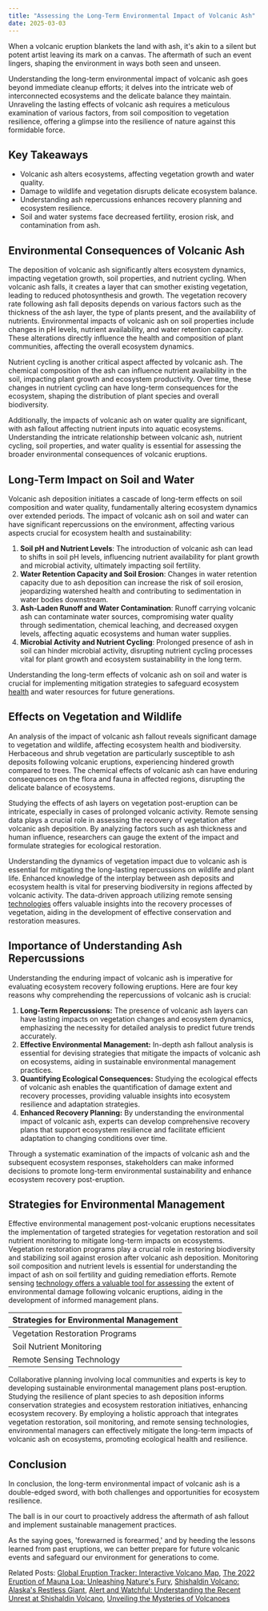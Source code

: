 ```yaml
---
title: "Assessing the Long-Term Environmental Impact of Volcanic Ash"
date: 2025-03-03
---
```


When a volcanic eruption blankets the land with ash, it's akin to a silent but potent artist leaving its mark on a canvas. The aftermath of such an event lingers, shaping the environment in ways both seen and unseen.

Understanding the long-term environmental impact of volcanic ash goes beyond immediate cleanup efforts; it delves into the intricate web of interconnected ecosystems and the delicate balance they maintain. Unraveling the lasting effects of volcanic ash requires a meticulous examination of various factors, from soil composition to vegetation resilience, offering a glimpse into the resilience of nature against this formidable force.

## Key Takeaways

- Volcanic ash alters ecosystems, affecting vegetation growth and water quality.
- Damage to wildlife and vegetation disrupts delicate ecosystem balance.
- Understanding ash repercussions enhances recovery planning and ecosystem resilience.
- Soil and water systems face decreased fertility, erosion risk, and contamination from ash.

## Environmental Consequences of Volcanic Ash

The deposition of volcanic ash significantly alters ecosystem dynamics, impacting vegetation growth, soil properties, and nutrient cycling. When volcanic ash falls, it creates a layer that can smother existing vegetation, leading to reduced photosynthesis and growth. The vegetation recovery rate following ash fall deposits depends on various factors such as the thickness of the ash layer, the type of plants present, and the availability of nutrients. Environmental impacts of volcanic ash on soil properties include changes in pH levels, nutrient availability, and water retention capacity. These alterations directly influence the health and composition of plant communities, affecting the overall ecosystem dynamics.

Nutrient cycling is another critical aspect affected by volcanic ash. The chemical composition of the ash can influence nutrient availability in the soil, impacting plant growth and ecosystem productivity. Over time, these changes in nutrient cycling can have long-term consequences for the ecosystem, shaping the distribution of plant species and overall biodiversity.

Additionally, the impacts of volcanic ash on water quality are significant, with ash fallout affecting nutrient inputs into aquatic ecosystems. Understanding the intricate relationship between volcanic ash, nutrient cycling, soil properties, and water quality is essential for assessing the broader environmental consequences of volcanic eruptions.

## Long-Term Impact on Soil and Water

Volcanic ash deposition initiates a cascade of long-term effects on soil composition and water quality, fundamentally altering ecosystem dynamics over extended periods. The impact of volcanic ash on soil and water can have significant repercussions on the environment, affecting various aspects crucial for ecosystem health and sustainability:

1. **Soil pH and Nutrient Levels**: The introduction of volcanic ash can lead to shifts in soil pH levels, influencing nutrient availability for plant growth and microbial activity, ultimately impacting soil fertility.
2. **Water Retention Capacity and Soil Erosion**: Changes in water retention capacity due to ash deposition can increase the risk of soil erosion, jeopardizing watershed health and contributing to sedimentation in water bodies downstream.
3. **Ash-Laden Runoff and Water Contamination**: Runoff carrying volcanic ash can contaminate water sources, compromising water quality through sedimentation, chemical leaching, and decreased oxygen levels, affecting aquatic ecosystems and human water supplies.
4. **Microbial Activity and Nutrient Cycling**: Prolonged presence of ash in soil can hinder microbial activity, disrupting nutrient cycling processes vital for plant growth and ecosystem sustainability in the long term.

Understanding the long-term effects of volcanic ash on soil and water is crucial for implementing mitigation strategies to safeguard ecosystem [health](https://magmamatters.com/understanding-volcanic-formation-a-comprehensive-guide/ "Understanding Volcanic Formation: A Comprehensive Guide") and water resources for future generations.

## Effects on Vegetation and Wildlife

An analysis of the impact of volcanic ash fallout reveals significant damage to vegetation and wildlife, affecting ecosystem health and biodiversity. Herbaceous and shrub vegetation are particularly susceptible to ash deposits following volcanic eruptions, experiencing hindered growth compared to trees. The chemical effects of volcanic ash can have enduring consequences on the flora and fauna in affected regions, disrupting the delicate balance of ecosystems.

Studying the effects of ash layers on vegetation post-eruption can be intricate, especially in cases of prolonged volcanic activity. Remote sensing data plays a crucial role in assessing the recovery of vegetation after volcanic ash deposition. By analyzing factors such as ash thickness and human influence, researchers can gauge the extent of the impact and formulate strategies for ecological restoration.

Understanding the dynamics of vegetation impact due to volcanic ash is essential for mitigating the long-lasting repercussions on wildlife and plant life. Enhanced knowledge of the interplay between ash deposits and ecosystem health is vital for preserving biodiversity in regions affected by volcanic activity. The data-driven approach utilizing remote sensing [technologies](https://magmamatters.com/the-art-and-science-of-volcano-monitoring/ "The Art and Science of Volcano Monitoring") offers valuable insights into the recovery processes of vegetation, aiding in the development of effective conservation and restoration measures.

## Importance of Understanding Ash Repercussions

Understanding the enduring impact of volcanic ash is imperative for evaluating ecosystem recovery following eruptions. Here are four key reasons why comprehending the repercussions of volcanic ash is crucial:

1. **Long-Term Repercussions:** The presence of volcanic ash layers can have lasting impacts on vegetation changes and ecosystem dynamics, emphasizing the necessity for detailed analysis to predict future trends accurately.
2. **Effective Environmental Management:** In-depth ash fallout analysis is essential for devising strategies that mitigate the impacts of volcanic ash on ecosystems, aiding in sustainable environmental management practices.
3. **Quantifying Ecological Consequences:** Studying the ecological effects of volcanic ash enables the quantification of damage extent and recovery processes, providing valuable insights into ecosystem resilience and adaptation strategies.
4. **Enhanced Recovery Planning:** By understanding the environmental impact of volcanic ash, experts can develop comprehensive recovery plans that support ecosystem resilience and facilitate efficient adaptation to changing conditions over time.

Through a systematic examination of the impacts of volcanic ash and the subsequent ecosystem responses, stakeholders can make informed decisions to promote long-term environmental sustainability and enhance ecosystem recovery post-eruption.

## Strategies for Environmental Management

Effective environmental management post-volcanic eruptions necessitates the implementation of targeted strategies for vegetation restoration and soil nutrient monitoring to mitigate long-term impacts on ecosystems. Vegetation restoration programs play a crucial role in restoring biodiversity and stabilizing soil against erosion after volcanic ash deposition. Monitoring soil composition and nutrient levels is essential for understanding the impact of ash on soil fertility and guiding remediation efforts. Remote sensing [technology offers a valuable tool for assessing](https://magmamatters.com/geothermal-energy-and-its-volcanic-origins/ "Geothermal Energy and Its Volcanic Origins") the extent of environmental damage following volcanic eruptions, aiding in the development of informed management plans.

| Strategies for Environmental Management |
| --- |
| Vegetation Restoration Programs |
| Soil Nutrient Monitoring |
| Remote Sensing Technology |

Collaborative planning involving local communities and experts is key to developing sustainable environmental management plans post-eruption. Studying the resilience of plant species to ash deposition informs conservation strategies and ecosystem restoration initiatives, enhancing ecosystem recovery. By employing a holistic approach that integrates vegetation restoration, soil monitoring, and remote sensing technologies, environmental managers can effectively mitigate the long-term impacts of volcanic ash on ecosystems, promoting ecological health and resilience.

## Conclusion

In conclusion, the long-term environmental impact of volcanic ash is a double-edged sword, with both challenges and opportunities for ecosystem resilience.

The ball is in our court to proactively address the aftermath of ash fallout and implement sustainable management practices.

As the saying goes, 'forewarned is forearmed,' and by heeding the lessons learned from past eruptions, we can better prepare for future volcanic events and safeguard our environment for generations to come.

Related Posts: [Global Eruption Tracker: Interactive Volcano Map](https://magmamatters.com/global-eruption-tracker-interactive-volcano-map/), [The 2022 Eruption of Mauna Loa: Unleashing Nature's Fury](https://magmamatters.com/the-2022-eruption-of-mauna-loa-unleashing-natures-fury/), [Shishaldin Volcano: Alaska's Restless Giant](https://magmamatters.com/shishaldin-volcano-alaskas-restless-giant/), [Alert and Watchful: Understanding the Recent Unrest at Shishaldin Volcano](https://magmamatters.com/alert-and-watchful-understanding-the-recent-unrest-at-shishaldin-volcano/), [Unveiling the Mysteries of Volcanoes](https://magmamatters.com/unveiling-the-mysteries-of-volcanoes/)
